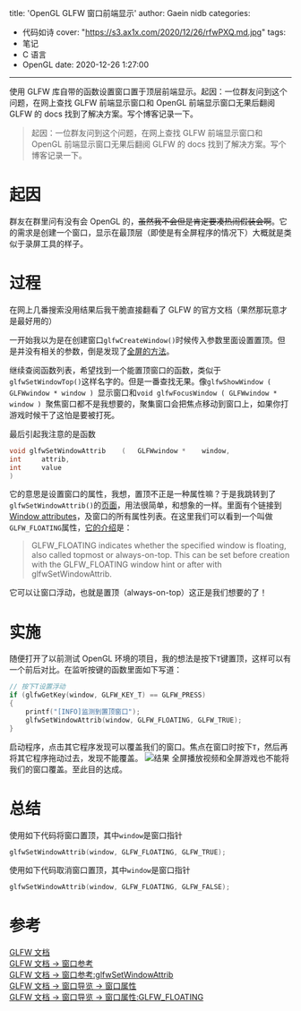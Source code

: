 title: 'OpenGL GLFW 窗口前端显示'
author: Gaein nidb
categories:
  - 代码如诗
cover: "https://s3.ax1x.com/2020/12/26/rfwPXQ.md.jpg"
tags:
  - 笔记
  - C 语言
  - OpenGL
date: 2020-12-26 1:27:00

---

使用 GLFW 库自带的函数设置窗口置于顶层前端显示。起因：一位群友问到这个问题，在网上查找 GLFW 前端显示窗口和 OpenGL 前端显示窗口无果后翻阅 GLFW 的 docs 找到了解决方案。写个博客记录一下。

<!-- more -->

> 起因：一位群友问到这个问题，在网上查找 GLFW 前端显示窗口和 OpenGL 前端显示窗口无果后翻阅 GLFW 的 docs 找到了解决方案。写个博客记录一下。

# 起因

群友在群里问有没有会 OpenGL 的，~~虽然我不会但是肯定要凑热闹假装会啊~~。它的需求是创建一个窗口，显示在最顶层（即使是有全屏程序的情况下）大概就是类似于录屏工具的样子。

# 过程

在网上几番搜索没用结果后我干脆直接翻看了 GLFW 的官方文档（果然那玩意才是最好用的）

一开始我以为是在创建窗口`glfwCreateWindow()`时候传入参数里面设置置顶。但是并没有相关的参数，倒是发现了[全屏的方法](https://www.glfw.org/docs/latest/window_guide.html#window_windowed_full_screen)。

继续查阅函数列表，希望找到一个能置顶窗口的函数，类似于`glfwSetWindowTop()`这样名字的。但是一番查找无果。像`glfwShowWindow ( GLFWwindow * window ) `显示窗口和`void glfwFocusWindow ( GLFWwindow * window ) `聚焦窗口都不是我想要的，聚集窗口会把焦点移动到窗口上，如果你打游戏时候干了这怕是要被打死。

最后引起我注意的是函数

```c
void glfwSetWindowAttrib	(	GLFWwindow * 	window,
int 	attrib,
int 	value
)
```

它的意思是设置窗口的属性，我想，置顶不正是一种属性嘛？于是我跳转到了`glfwSetWindowAttrib()`的[页面](https://www.glfw.org/docs/latest/group__window.html#gace2afda29b4116ec012e410a6819033e)，用法很简单，和想象的一样。里面有个链接到[Window attributes](https://www.glfw.org/docs/latest/window_guide.html#window_attribs)，及窗口的所有属性列表。在这里我们可以看到一个叫做`GLFW_FLOATING`属性，[它的介绍](https://www.glfw.org/docs/latest/window_guide.html#GLFW_FLOATING_hint)是：

> GLFW_FLOATING indicates whether the specified window is floating, also called topmost or always-on-top. This can be set before creation with the GLFW_FLOATING window hint or after with glfwSetWindowAttrib.

它可以让窗口浮动，也就是置顶（always-on-top）这正是我们想要的了！

# 实施

随便打开了以前测试 OpenGL 环境的项目，我的想法是按下`T`键置顶，这样可以有一个前后对比。在监听按键的函数里面如下写道：

```c
// 按下T设置浮动
if (glfwGetKey(window, GLFW_KEY_T) == GLFW_PRESS)
{
	printf("[INFO]监测到置顶窗口");
	glfwSetWindowAttrib(window, GLFW_FLOATING, GLFW_TRUE);
}
```

启动程序，点击其它程序发现可以覆盖我们的窗口。焦点在窗口时按下`T`，然后再将其它程序拖动过去，发现不能覆盖。
![结果](https://s3.ax1x.com/2020/12/26/rfwPXQ.md.jpg)
全屏播放视频和全屏游戏也不能将我们的窗口覆盖。至此目的达成。

# 总结

使用如下代码将窗口置顶，其中`window`是窗口指针

```c
glfwSetWindowAttrib(window, GLFW_FLOATING, GLFW_TRUE);
```

使用如下代码取消窗口置顶，其中`window`是窗口指针

```c
glfwSetWindowAttrib(window, GLFW_FLOATING, GLFW_FALSE);
```

# 参考

[GLFW 文档](https://www.glfw.org/documentation.html)  
[GLFW 文档 -> 窗口参考](https://www.glfw.org/docs/latest/group__window.html)  
[GLFW 文档 -> 窗口参考:glfwSetWindowAttrib](https://www.glfw.org/docs/latest/group__window.html#gace2afda29b4116ec012e410a6819033e)  
[GLFW 文档 -> 窗口导览 -> 窗口属性](https://www.glfw.org/docs/latest/window_guide.html#window_attribs)  
[GLFW 文档 -> 窗口导览 -> 窗口属性:GLFW_FLOATING](https://www.glfw.org/docs/latest/window_guide.html#GLFW_FLOATING_hint)
